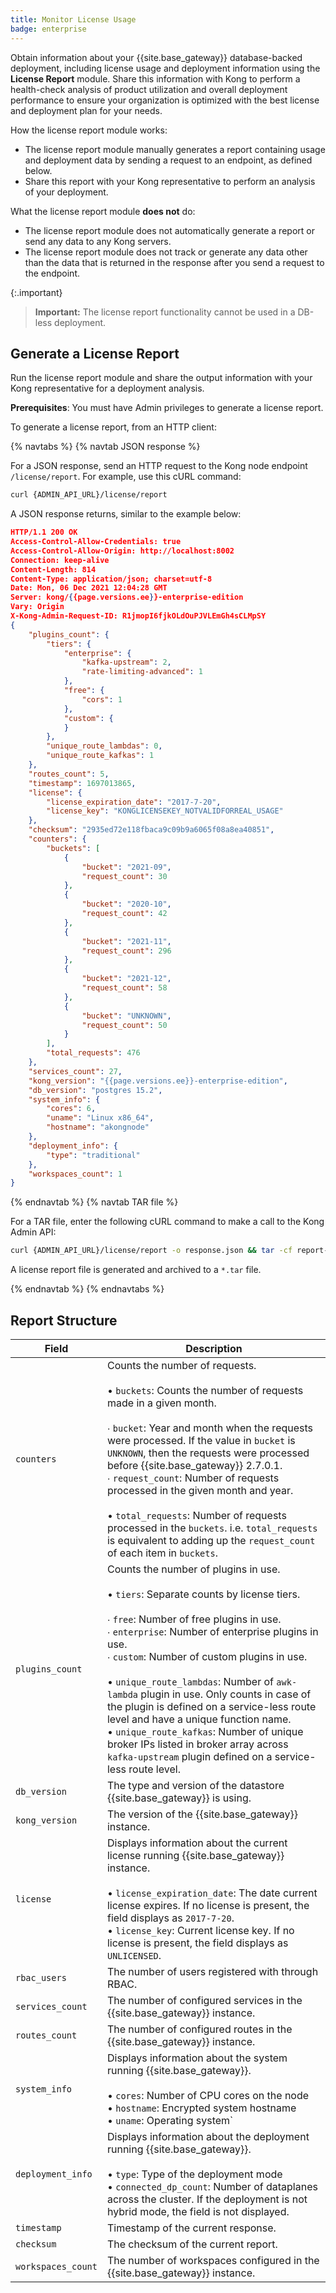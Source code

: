 ```yaml
---
title: Monitor License Usage
badge: enterprise
---
```


Obtain information about your {{site.base_gateway}} database-backed deployment, including license usage and deployment information using the **License Report** module. Share this information with Kong to perform a health-check analysis of product utilization and overall deployment performance to ensure your organization is optimized with the best license and deployment plan for your needs.

How the license report module works:
*   The license report module manually generates a report containing usage and deployment data by sending a request to an endpoint, as defined below.
*   Share this report with your Kong representative to perform an analysis of your deployment.

What the license report module **does not** do:
*   The license report module does not automatically generate a report or send any data to any Kong servers.
*   The license report module does not track or generate any data other than the data that is returned in the response after you send a request to the endpoint.

{:.important}
> **Important:** The license report functionality cannot be used in a DB-less deployment.

## Generate a License Report
Run the license report module and share the output information with your Kong representative for a deployment analysis.

**Prerequisites**: You must have Admin privileges to generate a license report.

To generate a license report, from an HTTP client:

{% navtabs %}
{% navtab JSON response %}

For a JSON response, send an HTTP request to the Kong node endpoint
`/license/report`. For example, use this cURL command:

```bash
curl {ADMIN_API_URL}/license/report
```

A JSON response returns, similar to the example below:

```json
HTTP/1.1 200 OK
Access-Control-Allow-Credentials: true
Access-Control-Allow-Origin: http://localhost:8002
Connection: keep-alive
Content-Length: 814
Content-Type: application/json; charset=utf-8
Date: Mon, 06 Dec 2021 12:04:28 GMT
Server: kong/{{page.versions.ee}}-enterprise-edition
Vary: Origin
X-Kong-Admin-Request-ID: R1jmopI6fjkOLdOuPJVLEmGh4sCLMpSY
{
    "plugins_count": {
        "tiers": {
            "enterprise": {
                "kafka-upstream": 2,
                "rate-limiting-advanced": 1
            },
            "free": {
                "cors": 1
            },
            "custom": {
            }
        },
        "unique_route_lambdas": 0,
        "unique_route_kafkas": 1
    },
    "routes_count": 5,
    "timestamp": 1697013865,
    "license": {
        "license_expiration_date": "2017-7-20",
        "license_key": "KONGLICENSEKEY_NOTVALIDFORREAL_USAGE"
    },
    "checksum": "2935ed72e118fbaca9c09b9a6065f08a8ea40851",
    "counters": {
        "buckets": [
            {
                "bucket": "2021-09",
                "request_count": 30
            },
            {
                "bucket": "2020-10",
                "request_count": 42
            },
            {
                "bucket": "2021-11",
                "request_count": 296
            },
            {
                "bucket": "2021-12",
                "request_count": 58
            },
            {
                "bucket": "UNKNOWN",
                "request_count": 50
            }
        ],
        "total_requests": 476
    },
    "services_count": 27,
    "kong_version": "{{page.versions.ee}}-enterprise-edition",
    "db_version": "postgres 15.2",
    "system_info": {
        "cores": 6,
        "uname": "Linux x86_64",
        "hostname": "akongnode"
    },
    "deployment_info": {
        "type": "traditional"
    },
    "workspaces_count": 1
}
```

{% endnavtab %}
{% navtab TAR file %}

For a TAR file, enter the following cURL command to make a call to the
Kong Admin API:

```bash
curl {ADMIN_API_URL}/license/report -o response.json && tar -cf report-$(date +"%Y_%m_%d_%I_%M_%p").tar response.json
```

A license report file is generated and archived to a `*.tar` file.

{% endnavtab %}
{% endnavtabs %}

## Report Structure

Field | Description
------|------------
`counters` | Counts the number of requests. <br><br> &#8226; `buckets`: Counts the number of requests made in a given month. <br><br> &#8729; `bucket`: Year and month when the requests were processed. If the value in `bucket` is `UNKNOWN`, then the requests were processed before {{site.base_gateway}} 2.7.0.1. <br> &#8729; `request_count`: Number of requests processed in the given month and year. <br><br> &#8226; `total_requests`: Number of requests processed in the `buckets`. i.e. `total_requests` is equivalent to adding up the `request_count` of each item in `buckets`.
`plugins_count` | Counts the number of plugins in use. <br><br> &#8226; `tiers`: Separate counts by license tiers. <br><br> &#8729; `free`: Number of free plugins in use. <br> &#8729; `enterprise`: Number of enterprise plugins in use. <br> &#8729; `custom`: Number of custom plugins in use. <br><br> &#8226; `unique_route_lambdas`: Number of `awk-lambda` plugin in use. Only counts in case of the plugin is defined on a service-less route level and have a unique function name. <br> &#8226; `unique_route_kafkas`: Number of unique broker IPs listed in broker array across `kafka-upstream` plugin defined on a service-less route level.
`db_version` | The type and version of the datastore {{site.base_gateway}} is using.
`kong_version` | The version of the {{site.base_gateway}} instance.
`license` | Displays information about the current license running {{site.base_gateway}} instance. <br><br> &#8226; `license_expiration_date`: The date current license expires. If no license is present, the field displays as `2017-7-20`. <br> &#8226; `license_key`: Current license key. If no license is present, the field displays as `UNLICENSED`.
`rbac_users` | The number of users registered with through RBAC.
`services_count` | The number of configured services in the {{site.base_gateway}} instance.
`routes_count` | The number of configured routes in the {{site.base_gateway}} instance.
`system_info` | Displays information about the system running {{site.base_gateway}}. <br><br> &#8226; `cores`: Number of CPU cores on the node <br> &#8226; `hostname`: Encrypted system hostname <br> &#8226; `uname`: Operating system`
`deployment_info` | Displays information about the deployment running {{site.base_gateway}}. <br><br> &#8226; `type`: Type of the deployment mode <br> &#8226; `connected_dp_count`: Number of dataplanes across the cluster. If the deployment is not hybrid mode, the field is not displayed.
`timestamp` | Timestamp of the current response.
`checksum` | The checksum of the current report.
`workspaces_count` | The number of workspaces configured in the {{site.base_gateway}} instance.

